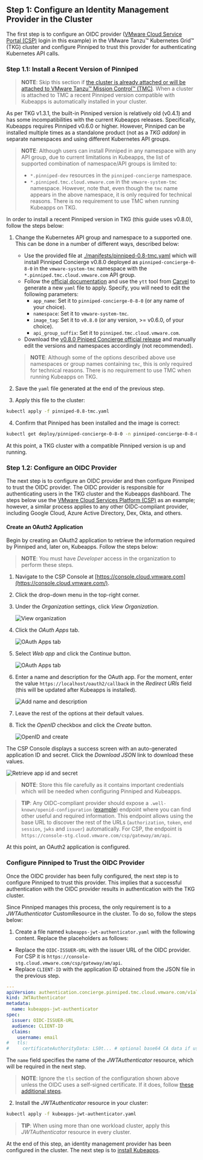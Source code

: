 ## Step 1: Configure an Identity Management Provider in the Cluster

The first step is to configure an OIDC provider ([VMware Cloud Service Portal (CSP)](https://console.cloud.vmware.com) login in this example) in the VMware Tanzu™ Kubernetes Grid™ (TKG) cluster and configure Pinniped to trust this provider for authenticating Kubernetes API calls.

### Step 1.1: Install a Recent Version of Pinniped

> **NOTE**: Skip this section if [the cluster is already attached or will be attached to VMware Tanzu™ Mission Control™ (TMC)](https://docs.vmware.com/en/VMware-Tanzu-Mission-Control/services/tanzumc-getstart/GUID-F0162E40-8D47-45D7-9EA1-83B64B380F5C.html). When a cluster is attached to TMC a recent Pinniped version compatible with Kubeapps is automatically installed in your cluster.

As per TKG v1.3.1, the built-in Pinniped version is relatively old (v0.4.1) and has some incompatibilities with the current Kubeapps releases. Specifically, Kubeapps requires Pinniped v0.6.0 or higher. However, Pinniped can be installed multiple times as a standalone product (not as a _TKG addon)_ in separate namespaces and using different Kubernetes API groups.

> **NOTE**: Although users can install Pinniped in any namespace with any API group, due to current limitations in Kubeapps, the list of supported combination of namespace/API groups is limited to:
>
> - `*.pinniped-dev` resources in the `pinniped-concierge` namespace.
> - `*.pinniped.tmc.cloud.vmware.com` in the `vmware-system-tmc` namespace.
>   However, note that, even though the `tmc` name appears in the above namespace, it is only required for technical reasons. There is no requirement to use TMC when running Kubeapps on TKG.

In order to install a recent Pinniped version in TKG (this guide uses v0.8.0), follow the steps below:

1. Change the Kubernetes API group and namespace to a supported one. This can be done in a number of different ways, described below:

   - Use the provided file at [./manifests/pinniped-0.8-tmc.yaml](./manifests/pinniped-0.8-tmc.yaml) which will install Pinniped Concierge v0.8.0 deployed as `pinniped-concierge-0-8-0` in the `vmware-system-tmc` namespace with the `*.pinniped.tmc.cloud.vmware.com` API group.
   - Follow the [official documentation](https://pinniped.dev/docs/howto/install-concierge/) and use the `ytt` tool from [Carvel](https://carvel.dev/) to generate a new `yaml` file to apply. Specify, you will need to edit the following parameters:
     - `app_name`: Set it to `pinniped-concierge-0-8-0` (or any name of your choice).
     - `namespace`: Set it to `vmware-system-tmc`.
     - `image_tag`: Set it to `v0.8.0` (or any version, >= v0.6.0, of your choice).
     - `api_group_suffix`: Set it to `pinniped.tmc.cloud.vmware.com`.
   - Download the [v0.8.0 Piniped Concierge official release](https://github.com/vmware-tanzu/pinniped/releases/download/v0.8.0/install-pinniped-concierge.yaml) and manually edit the versions and namespaces accordingly (not recommended).

   > **NOTE**: Although some of the options described above use namespaces or group names containing `tmc`, this is only required for technical reasons. There is no requirement to use TMC when running Kubeapps on TKG.

2. Save the `yaml` file generated at the end of the previous step.
3. Apply this file to the cluster:

```bash
kubectl apply -f pinniped-0.8-tmc.yaml
```

4. Confirm that Pinniped has been installed and the image is correct:

```bash
kubectl get deploy/pinniped-concierge-0-8-0 -n pinniped-concierge-0-8-0 -oyaml | grep image
```

At this point, a TKG cluster with a compatible Pinniped version is up and running.

### Step 1.2: Configure an OIDC Provider

The next step is to configure an OIDC provider and then configure Pinniped to trust the OIDC provider. The OIDC provider is responsible for authenticating users in the TKG cluster and the Kubeapps dashboard. The steps below use the [VMware Cloud Services Platform (CSP)](https://console.cloud.vmware.com/) as an example; however, a similar process applies to any other OIDC-compliant provider, including Google Cloud, Azure Active Directory, Dex, Okta, and others.

#### Create an OAuth2 Application

Begin by creating an OAuth2 application to retrieve the information required by Pinniped and, later on, Kubeapps. Follow the steps below:

> **NOTE**: You must have _Developer_ access in the organization to perform these steps.

1. Navigate to the CSP Console at [https://console.cloud.vmware.com](https://console.cloud.vmware.com/).
2. Click the drop-down menu in the top-right corner.
3. Under the _Organization_ settings, click _View Organization_.
   
   ![View organization](./img/csp-menu-organization.png)
5. Click the _OAuth Apps_ tab.
   
   ![OAuth Apps tab](./img/csp-oauth-initial.png)
5. Select _Web app_ and click the _Continue_ button.
   
   ![OAuth Apps tab](./img/csp-oauth-new.png)
6. Enter a name and description for the OAuth app. For the moment, enter the value `https://localhost/oauth2/callback` in the _Redirect URIs_ field (this will be updated after Kubeapps is installed).
   
   ![Add name and description](./img/csp-oauth-new-details-general.png)
7. Leave the rest of the options at their default values.
8. Tick the _OpenID_ checkbox and click the _Create_ button.
   
   ![OpenID and create](./img/csp-oauth-new-details-scopes.png)

The CSP Console displays a success screen with an auto-generated application ID and secret. Click the _Download JSON_ link to download these values.

![Retrieve app id and secret](./img/csp-oauth-new-secrets.png)

> **NOTE**: Store this file carefully as it contains important credentials which will be needed when configuring Pinniped and Kubeapps.

> **TIP**: Any OIDC-compliant provider should expose a `.well-known/openid-configuration` ([example](https://console.cloud.vmware.com/csp/gateway/am/api/.well-known/openid-configuration)) endpoint where you can find other useful and required information. This endpoint allows using the base URL to discover the rest of the URLs (`authorization`, `token`, `end session`, `jwks` and `issuer`) automatically. For CSP, the endpoint is `https://console-stg.cloud.vmware.com/csp/gateway/am/api`.

At this point, an OAuth2 application is configured.

### Configure Pinniped to Trust the OIDC Provider

Once the OIDC provider has been fully configured, the next step is to configure Pinniped to trust this provider. This implies that a successful authentication with the OIDC provider results in authentication with the TKG cluster.

Since Pinniped manages this process, the only requirement is to a _JWTAuthenticator_ CustomResource in the cluster. To do so, follow the steps below:

1. Create a file named `kubeapps-jwt-authenticator.yaml` with the following content. Replace the placeholders as follows:

- Replace the `OIDC-ISSUER-URL` with the issuer URL of the OIDC provider. For CSP it is `https://console-stg.cloud.vmware.com/csp/gateway/am/api`.
- Replace `CLIENT-ID` with the application ID obtained from the JSON file in the previous step.

```yaml
---
apiVersion: authentication.concierge.pinniped.tmc.cloud.vmware.com/v1alpha1
kind: JWTAuthenticator
metadata:
  name: kubeapps-jwt-authenticator
spec:
  issuer: OIDC-ISSUER-URL
  audience: CLIENT-ID
  claims:
    username: email
#   tls:
#     certificateAuthorityData: LS0t... # optional base64 CA data if using a self-signed certificate
```

The `name` field specifies the name of the _JWTAuthenticator_ resource, which will be required in the next step.

> **NOTE**: Ignore the `tls` section of the configuration shown above unless the OIDC uses a self-signed certificate. If it does, follow [these additional steps](https://github.com/kubeapps/kubeapps/blob/master/docs/user/using-an-OIDC-provider-with-pinniped.md#pinniped-not-trusting-your-oidc-provider).

2. Install the _JWTAuthenticator_ resource in your cluster:

```bash
kubectl apply -f kubeapps-jwt-authenticator.yaml
```

> **TIP**: When using more than one workload cluster, apply this _JWTAuthenticator_ resource in every cluster.

At the end of this step, an identity management provider has been configured in the cluster. The next step is to [install Kubeapps](./step-2.md).
